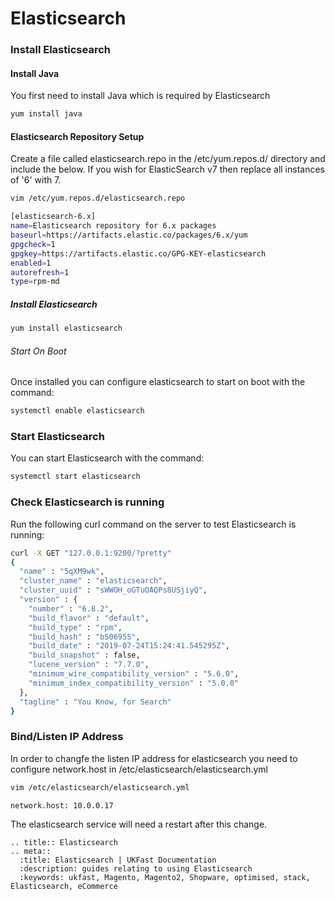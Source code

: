 # Elasticsearch

### Install Elasticsearch
#### Install Java
You first need to install Java which is required by Elasticsearch

```bash
yum install java
```
#### Elasticsearch Repository Setup
Create a file called elasticsearch.repo in the /etc/yum.repos.d/ directory and include the below. If you wish for ElasticSearch v7 then replace all instances of '6' with 7.

```bash
vim /etc/yum.repos.d/elasticsearch.repo

[elasticsearch-6.x]
name=Elasticsearch repository for 6.x packages
baseurl=https://artifacts.elastic.co/packages/6.x/yum
gpgcheck=1
gpgkey=https://artifacts.elastic.co/GPG-KEY-elasticsearch
enabled=1
autorefresh=1
type=rpm-md
```

##### Install Elasticsearch
```bash
yum install elasticsearch 
```

###### Start On Boot
Once installed you can configure elasticsearch to start on boot with the command:

```bash
systemctl enable elasticsearch
```

### Start Elasticsearch
You can start Elasticsearch with the command:

```bash
systemctl start elasticsearch
```

### Check Elasticsearch is running
Run the following curl command on the server to test Elasticsearch is running:

```bash
curl -X GET "127.0.0.1:9200/?pretty"
{
  "name" : "5qXM9wk",
  "cluster_name" : "elasticsearch",
  "cluster_uuid" : "sWWOH_oGTuOAQPs8USjiyQ",
  "version" : {
    "number" : "6.8.2",
    "build_flavor" : "default",
    "build_type" : "rpm",
    "build_hash" : "b506955",
    "build_date" : "2019-07-24T15:24:41.545295Z",
    "build_snapshot" : false,
    "lucene_version" : "7.7.0",
    "minimum_wire_compatibility_version" : "5.6.0",
    "minimum_index_compatibility_version" : "5.0.0"
  },
  "tagline" : "You Know, for Search"
}
```

### Bind/Listen IP Address
In order to changfe the listen IP address for elasticsearch you need to configure network.host in /etc/elasticsearch/elasticsearch.yml

```bash
vim /etc/elasticsearch/elasticsearch.yml

network.host: 10.0.0.17
```

The elasticsearch service will need a restart after this change.


 ```eval_rst
.. title:: Elasticsearch
.. meta::
   :title: Elasticsearch | UKFast Documentation
   :description: guides relating to using Elasticsearch
   :keywords: ukfast, Magento, Magento2, Shopware, optimised, stack, Elasticsearch, eCommerce
